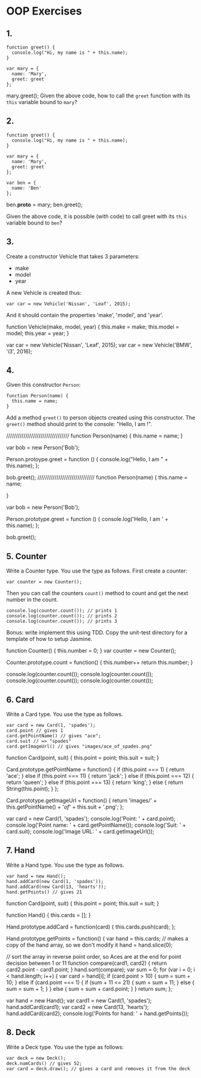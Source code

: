 # OOP Exercises

## 1.

```
function greet() {
  console.log("Hi, my name is " + this.name);
}

var mary = {
  name: 'Mary',
  greet: greet
};
```
mary.greet();
Given the above code, how to call the `greet` function with its `this` variable bound to `mary`?




## 2.

```
function greet() {
  console.log("Hi, my name is " + this.name);
}

var mary = {
  name: 'Mary',
  greet: greet
};

var ben = {
  name: 'Ben'
};
```
ben.__proto__ = mary;
ben.greet();

Given the above code, it is possible (with code) to call greet with its `this` variable bound to `ben`?

## 3.

Create a constructor Vehicle that takes 3 parameters:

* make
* model
* year

A new Vehicle is created thus:

```
var car = new Vehicle('Nissan', 'Leaf', 2015);
```

And it should contain the properties 'make', 'model', and 'year'.

function Vehicle(make, model, year) {
  this.make = make;
  this.model = model;
  this.year = year;
}

var car = new Vehicle('Nissan', 'Leaf', 2015);
var car = new Vehicle('BMW', 'i3', 2016);

## 4.

Given this constructor `Person`:

```
function Person(name) {
  this.name = name;
}
```

Add a method `greet()` to person objects created using this constructor. The `greet()` method should print to the console: "Hello, I am <name of person>!".

/////////////////////////////////
function Person(name) {
  this.name = name;
}

var bob = new Person('Bob');

Person.protoype.greet = function () {
  console.log("Hello, I am " + this.name);
};

bob.greet();
//////////////////////////////
function Person(name) {
  this.name = name;

}

var bob = new Person('Bob');

Person.prototype.greet = function () {
  console.log('Hello, I am ' + this.name);
};

bob.greet();

## 5. Counter

Write a Counter type. You use the type as follows. First create a counter:

```
var counter = new Counter();
```

Then you can call the counters `count()` method to count and get the next number in the count.

```
console.log(counter.count()); // prints 1
console.log(counter.count()); // prints 2
console.log(counter.count()); // prints 3
```

Bonus: write implement this using TDD. Copy the unit-test directory for a template of how to setup Jasmine.

function Counter() {
  this.number = 0;
}
var counter = new Counter();

Counter.prototype.count = function() {
  this.number++
  return this.number;
}

console.log(counter.count());
console.log(counter.count());
console.log(counter.count());
console.log(counter.count());

## 6. Card

Write a Card type. You use the type as follows.

```
var card = new Card(1, 'spades');
card.point // gives 1
card.getPointName() // gives "ace";
card.suit // => "spades"
card.getImageUrl() // gives "images/ace_of_spades.png"
```

function Card(point, suit) {
  this.point = point;
  this.suit = suit;
}

Card.prototype.getPointName = function() {
  if (this.point === 1) {
    return 'ace';
  } else if (this.point === 11) {
    return 'jack';
  } else if (this.point === 12) {
    return 'queen';
  } else if (this.point === 13) {
    return 'king';
  } else {
    return String(this.point);
  }
};

Card.prototype.getImageUrl = function() {
  return 'images/' + this.getPointName() + '_of_' + this.suit + '.png';
};

var card = new Card(1, 'spades');
console.log('Point: ' + card.point);
console.log('Point name: ' + card.getPointName());
console.log('Suit: ' + card.suit);
console.log('Image URL: ' + card.getImageUrl());

## 7. Hand

Write a Hand type. You use the type as follows.

```
var hand = new Hand();
hand.addCard(new Card(1, 'spades'));
hand.addCard(new Card(13, 'hearts'));
hand.getPoints() // gives 21
```

function Card(point, suit) {
  this.point = point;
  this.suit = suit;
}

function Hand() {
  this.cards = [];
}

Hand.prototype.addCard = function(card) {
  this.cards.push(card);
};

Hand.prototype.getPoints = function() {
  var hand = this.cards;
  // makes a copy of the hand array, so we don't modify it
  hand = hand.slice(0);

  // sort the array in reverse point order, so Aces are at the end for point decision between 1 or 11
  function compare(card1, card2) {
    return card2.point - card1.point;
  }
  hand.sort(compare);
  var sum = 0;
  for (var i = 0; i < hand.length; i++) {
    var card = hand[i];
    if (card.point > 10) {
      sum = sum + 10;
    } else if (card.point === 1) {
      if (sum + 11 <= 21) {
        sum = sum + 11;
      } else {
        sum = sum + 1;
      }
    } else {
      sum = sum + card.point;
    }
  }
  return sum;
};

var hand = new Hand();
var card1 = new Card(1, 'spades');
hand.addCard(card1);
var card2 = new Card(13, 'hearts');
hand.addCard(card2);
console.log('Points for hand: ' + hand.getPoints());
## 8. Deck

Write a Deck type. You use the type as follows:

```
var deck = new Deck();
deck.numCards() // gives 52;
var card = deck.draw(); // gives a card and removes it from the deck
